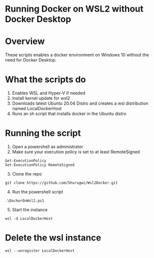 # Running Docker on WSL2 without Docker Desktop

# Overview
These scripts enables a docker environment on Windows 10 without the need for Docker Desktop.

# What the scripts do
1. Enables WSL and Hyper-V if needed
2. Install kernel update for wsl2
3. Downloads latest Ubuntu 20.04 Distro and creates a wsl distribution named LocalDockerHost
4. Runs an sh script that installs docker in the Ubuntu distro

# Running the script
1. Open a powershell as administrator
2. Make sure your execution policy is set to at least RemoteSigned
```
Get-ExecutionPolicy
Set-ExecutionPolicy RemoteSigned
```
3. Clone the repo
```
git clone https://github.com/Shurugwi/Wsl2Docker.git
```
4. Run the powershell script
```
.\DockerOnWsl2.ps1
```
5. Start the instance
```
wsl -d LocalDockerHost
```

# Delete the wsl instance
```
wsl --unregister LocalDockerHost
```
